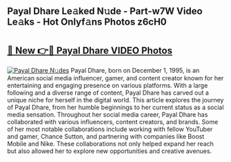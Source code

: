 ## Payal Dhare Le𝚊ked N𝚞de - Part-w7W Video Le𝚊ks - Hot Onlyf𝚊ns Photos z6cH0

# <h2><a href="http://ac28200.deff.icu/?id=Payal+Dhare">🔗 New 👉🔴 Payal Dhare VIDEO Photos</a></h2>

[![Payal Dhare N𝚞des](https://i.imgur.com/rIISA9y.gif)](http://ac28200.deff.icu/?id=Payal+Dhare)
Payal Dhare, born on December 1, 1995, is an American social media influencer, gamer, and content creator known for her entertaining and engaging presence on various platforms. With a large following and a diverse range of content, Payal Dhare has carved out a unique niche for herself in the digital world. This article explores the journey of Payal Dhare, from her humble beginnings to her current status as a social media sensation. Throughout her social media career, Payal Dhare has collaborated with various influencers, content creators, and brands. Some of her most notable collaborations include working with fellow YouTuber and gamer, Chance Sutton, and partnering with companies like Boost Mobile and Nike. These collaborations not only helped expand her reach but also allowed her to explore new opportunities and creative avenues.
